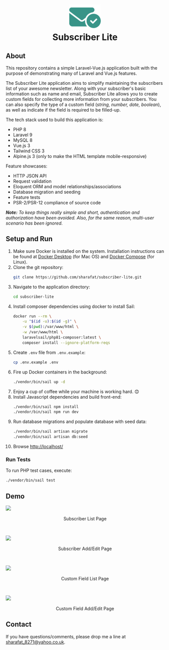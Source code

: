 <h1 align="center">
    <img src="https://raw.githubusercontent.com/sharafat/subscriber-lite/main/resources/images/logo.png" width="100">
    <br/>
    Subscriber Lite
</h1>


## About

This repository contains a simple Laravel-Vue.js application built with the purpose of demonstrating many of
Laravel and Vue.js features.

The Subscriber Lite application aims to simplify maintaining the subscribers list of your awesome newsletter.
Along with your subscriber's basic information such as name and email, Subscriber Lite allows you to create custom
fields for collecting more information from your subscribers. You can also specify the type of a custom field
(<i>string, number, date, boolean</i>), as well as indicate if the field is required to be filled-up.

The tech stack used to build this application is:

- PHP 8
- Laravel 9
- MySQL 8
- Vue.js 3
- Tailwind CSS 3
- Alpine.js 3 (only to make the HTML template mobile-responsive)

Feature showcases:

- HTTP JSON API
- Request validation
- Eloquent ORM and model relationships/associations
- Database migration and seeding
- Feature tests
- PSR-2/PSR-12 compliance of source code

<i><b>Note:</b> To keep things really simple and short, authentication and authorization have been avoided.
Also, for the same reason, multi-user scenario has been ignored.</i>

## Setup and Run

1. Make sure Docker is installed on the system. Installation instructions can be found at
[Docker Desktop](https://www.docker.com/products/docker-desktop/) (for Mac OS) and
[Docker Compose](https://docs.docker.com/compose/install/) (for Linux).
2. Clone the git repository:
    ```bash
    git clone https://github.com/sharafat/subscriber-lite.git
    ```
3. Navigate to the application directory:
    ```bash
    cd subscriber-lite
    ```
4. Install composer dependencies using docker to install Sail:
    ```bash
    docker run --rm \
        -u "$(id -u):$(id -g)" \
        -v $(pwd):/var/www/html \
        -w /var/www/html \
        laravelsail/php81-composer:latest \
        composer install --ignore-platform-reqs
    ```
5. Create `.env` file from `.env.example`:
    ```bash
   cp .env.example .env
   ```
6. Fire up Docker containers in the background:
   ```bash
   ./vendor/bin/sail up -d
   ```
7. Enjoy a cup of coffee while your machine is working hard. 😊
8. Install Javascript dependencies and build front-end:
    ```bash
    ./vendor/bin/sail npm install
    ./vendor/bin/sail npm run dev
    ```
9. Run database migrations and populate database with seed data:
    ```bash
    ./vendor/bin/sail artisan migrate
    ./vendor/bin/sail artisan db:seed
    ```
10. Browse [http://localhost/](http://localhost/)

### Run Tests

To run PHP test cases, execute:
```bash
./vendor/bin/sail test
```


## Demo

![](https://i.imgur.com/ACLlXn9.png)
<p align="center">Subscriber List Page</p>
<br/>

![](https://i.imgur.com/SZTNj3D.png)
<p align="center">Subscriber Add/Edit Page</p>
<br/>

![](https://i.imgur.com/J3A9B1g.png)
<p align="center">Custom Field List Page</p>
<br/>

![](https://i.imgur.com/6wBD4ZC.png)
<p align="center">Custom Field Add/Edit Page</p>


## Contact

If you have questions/comments, please drop me a line at [sharafat_8271@yahoo.co.uk](mailto:sharafat_8271@yahoo.co.uk).
